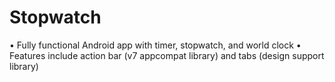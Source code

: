 # Stopwatch

•	Fully functional Android app with timer, stopwatch, and world clock 
•	Features include action bar (v7 appcompat library) and tabs (design support library)

